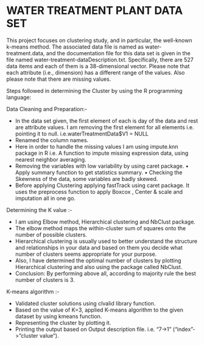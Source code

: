 # WATER TREATMENT PLANT DATA SET

This project focuses on clustering study, and in particular, the well-known k-means method. The associated data file is named as water-treatment.data, and the documentation file for this data set is given in the file named water-treatment-dataDescription.txt. Specifically, there are 527 data items and each of them is a 38-dimensional vector. Please note that each attribute (i.e., dimension) has a different range of the values. Also please note that there are missing values.

Steps followed in determining the Cluster by using the R programming language:

Data Cleaning and Preparation:- 
* In the data set given, the first element of each is day of the data and rest are attribute values. I am removing the first element for all elements i.e. pointing it to null. i.e.waterTreatmentData$V1 = NULL 
* Renamed the column names. 
* Here in order to handle the missing values I am using impute.knn package in R i.e. A function to impute missing expression data, using nearest neighbor averaging. 
* Removing the variables with low variability by using caret package. • Apply summary function to get statistics summary. • Checking the Skewness of the data, some variables are badly skewed. 
* Before applying Clustering applying fastTrack using caret package. It uses the preprocess function to apply Boxcox , Center & scale and imputation all in one go.

Determining the K value :- 
* I am using Elbow method, Hierarchical clustering and NbClust package. 
* The elbow method maps the within-cluster sum of squares onto the number of possible clusters.
* Hierarchical clustering is usually used to better understand the structure and relationships in your data and based on them you decide what number of clusters seems appropriate for your purpose.
* Also, I have determined the optimal number of clusters by plotting Hierarchical clustering and also using the package called NbClust. 
* Conclusion: By performing above all, according to majority rule the best number of clusters is 3.

K-means algorithm :-
* Validated cluster solutions using clvalid library function. 
* Based on the value of K=3, applied K-means algorithm to the given dataset by using kmeans function.
* Representing the cluster by plotting it. 
* Printing the output based on Output description file. i.e. “7->1” (“index”->”cluster value”).
